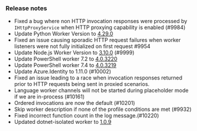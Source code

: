 ### Release notes

<!-- Please add your release notes in the following format:
- My change description (#PR)
-->
- Fixed a bug where non HTTP invocation responses were processed by `IHttpProxyService` when HTTP proxying capability is enabled (#9984)
- Update Python Worker Version to [4.29.0](https://github.com/Azure/azure-functions-python-worker/releases/tag/4.28.1)
- Fixed an issue causing sporadic HTTP request failures when worker listeners were not fully initialized on first request #9954
- Update Node.js Worker Version to [3.10.0](https://github.com/Azure/azure-functions-nodejs-worker/releases/tag/v3.10.0) (#9999)
- Update PowerShell worker 7.2 to [4.0.3220](https://github.com/Azure/azure-functions-powershell-worker/releases/tag/v4.0.3220)
- Update PowerShell worker 7.4 to [4.0.3219](https://github.com/Azure/azure-functions-powershell-worker/releases/tag/v4.0.3219)
- Update Azure.Identity to 1.11.0 (#10002)
- Fixed an issue leading to a race when invocation responses returned prior to HTTP requests being sent in proxied scenarios.
- Language worker channels will not be started during placeholder mode if we are in-process (#10161)
- Ordered invocations are now the default (#10201)
- Skip worker description if none of the profile conditions are met (#9932)
- Fixed incorrect function count in the log message.(#10220)
- Updated dotnet-isolated worker to [1.0.9](2552)
